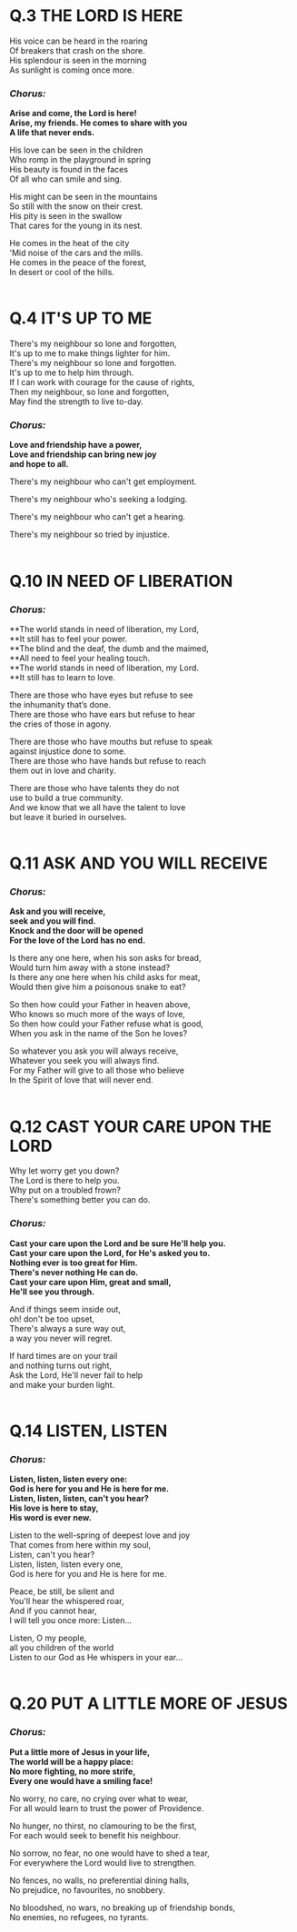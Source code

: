 # Q.3<span> THE LORD IS HERE<br>

His voice can be heard in the roaring<br>
Of breakers that crash on the shore.<br>
His splendour is seen in the morning<br>
As sunlight is coming once more.<br>
### ***Chorus:***<br>
**Arise and come, the Lord is here!**<br>
**Arise, my friends. He comes to share with you**<br>
**A life that never ends.**<br>

His love can be seen in the children<br>
Who romp in the playground in spring<br>
His beauty is found in the faces<br>
Of all who can smile and sing.<br>

His might can be seen in the mountains<br>
So still with the snow on their crest.<br>
His pity is seen in the swallow<br>
That cares for the young in its nest.<br>

He comes in the heat of the city<br>
'Mid noise of the cars and the mills.<br>
He comes in the peace of the forest,<br>
In desert or cool of the hills.<br>
<br>
# Q.4<span> IT'S UP TO ME<br>

There's my neighbour so lone and forgotten,<br>
It's up to me to make things lighter for him.<br>
There's my neighbour so lone and forgotten.<br>
It's up to me to help him through.<br>
If I can work with courage for the cause of rights,<br>
Then my neighbour, so lone and forgotten,<br>
May find the strength to live to-day.<br>
### ***Chorus:***<br>
**Love and friendship have a power,**<br>
**Love and friendship can bring new joy**<br>
**and hope to all.**<br>

There's my neighbour who can't get employment.<br>

There's my neighbour who's seeking a lodging.<br>

There's my neighbour who can't get a hearing.<br>

There's my neighbour so tried by injustice.<br>
<br>
# Q.10 <span> IN NEED OF LIBERATION<br>
### ***Chorus:***<br>
**The world stands in need of liberation, my Lord,<br>
**It still has to feel your power.<br>
**The blind and the deaf, the dumb and the maimed,<br>
**All need to feel your healing touch.<br>
**The world stands in need of liberation, my Lord.<br>
**It still has to learn to love.<br>

There are those who have eyes but refuse to see<br> 
the inhumanity that’s done.<br>
There are those who have ears but refuse to hear<br>
the cries of those in agony.<br>

There are those who have mouths but refuse to speak<br>
against injustice done to some.<br>
There are those who have hands but refuse to reach<br>
them out in love and charity.<br>

There are those who have talents they do not<br>
use to build a true community.<br>
And we know that we all have the talent to love<br>
but leave it buried in ourselves.<br>
<br>
# Q.11<span> ASK AND YOU WILL RECEIVE<br>
### ***Chorus:***<br>
**Ask and you will receive,**<br>
**seek and you will find.**<br>
**Knock and the door will be opened**<br>
**For the love of the Lord has no end.**<br>

Is there any one here, when his son asks for bread,<br>
Would turn him away with a stone instead?<br>
Is there any one here when his child asks for meat,<br>
Would then give him a poisonous snake to eat?<br>

So then how could your Father in heaven above,<br>
Who knows so much more of the ways of love,<br>
So then how could your Father refuse what is good,<br>
When you ask in the name of the Son he loves?<br>

So whatever you ask you will always receive,<br>
Whatever you seek you will always find.<br>
For my Father will give to all those who believe<br>
In the Spirit of love that will never end.<br>
<br>
# Q.12<span> CAST YOUR CARE UPON THE LORD<br>

Why let worry get you down?<br>
The Lord is there to help you.<br>
Why put on a troubled frown?<br>
There's something better you can do.<br>
### ***Chorus:***<br>
**Cast your care upon the Lord and be sure He'll help you.**<br>
**Cast your care upon the Lord, for He's asked you to.**<br>
**Nothing ever is too great for Him.**<br>
**There's never nothing He can do.**<br>
**Cast your care upon Him, great and small,**<br>
**He'll see you through.**<br>

And if things seem inside out,<br>
oh! don't be too upset,<br>
There's always a sure way out,<br>
a way you never will regret.<br>

If hard times are on your trail<br>
and nothing turns out right,<br>
Ask the Lord, He'll never fail to help<br>
and make your burden light.<br>
<br>
# Q.14<span> LISTEN, LISTEN<br>
### ***Chorus:***<br>
**Listen, listen, listen every one:**<br>
**God is here for you and He is here for me.**<br>
**Listen, listen, listen, can't you hear?**<br>
**His love is here to stay,**<br>
**His word is ever new.**<br>

Listen to the well-spring of deepest love and joy<br>
That comes from here within my soul,<br>
Listen, can't you hear?<br>
Listen, listen, listen every one,<br>
God is here for you and He is here for me.<br>

Peace, be still, be silent and<br>
You'll hear the whispered roar,<br>
And if you cannot hear,<br>
I will tell you once more: Listen...<br>

Listen, O my people,<br>
all you children of the world<br>
Listen to our God as He whispers in your ear...<br>
<br>
# Q.20 <span> PUT A LITTLE MORE OF JESUS<br>
### ***Chorus:***<br>
**Put a little more of Jesus in your life,**<br>
**The world will be a happy place:**<br>
**No more fighting, no more strife,**<br>
**Every one would have a smiling face!**<br>

No worry, no care, no crying over what to wear,<br>
For all would learn to trust the power of Providence.<br>

No hunger, no thirst, no clamouring to be the first,<br>
For each would seek to benefit his neighbour.<br>

No sorrow, no fear, no one would have to shed a tear,<br>
For everywhere the Lord would live to strengthen.<br>

No fences, no walls, no preferential dining halls,<br>
No prejudice, no favourites, no snobbery.<br>

No bloodshed, no wars, no breaking up of friendship bonds,<br>
No enemies, no refugees, no tyrants.